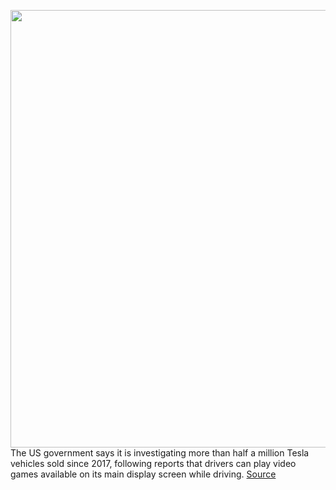 <img src='https://cdn.vox-cdn.com/thumbor/Ck_tX-DJxoSMVA3doUEBli1Gfg0=/0x0:2040x1360/1200x800/filters:focal(857x517:1183x843)/cdn.vox-cdn.com/uploads/chorus_image/image/70306172/acastro_180430_1777_tesla_0003.0.jpg' width='700px' /><br/>
The US government says it is investigating more than half a million Tesla vehicles sold since 2017, following reports that drivers can play video games available on its main display screen while driving.
<a href='https://www.theverge.com/2021/12/22/22849963/tesla-investigation-drivers-play-video-games-vehicles-in-motion'> Source <a/>